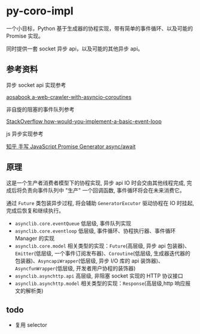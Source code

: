 # py-coro-impl

一个小目标，Python 基于生成器的协程实现，带有简单的事件循环、以及可能的 Promise 实现。

同时提供一套 socket 异步 api，以及可能的其他异步 api。

## 参考资料

异步 socket api 实现参考

[aosabook a-web-crawler-with-asyncio-coroutines](http://aosabook.org/en/500L/a-web-crawler-with-asyncio-coroutines.html)

非自旋的阻塞的事件队列参考

[StackOverflow how-would-you-implement-a-basic-event-loop](https://stackoverflow.com/questions/658403/how-would-you-implement-a-basic-event-loop)

js 异步实现参考

[知乎 手写 JavaScript Promise Generator async/await](https://zhuanlan.zhihu.com/p/338009998)

## 原理

这是一个生产者消费者模型下的协程实现, 异步 api IO 时会交由其他线程完成, 完成后将负责向事件队列中 "生产" 一个回调函数, 事件循环将会在未来消费它。

通过 `Future` 类包装异步过程, 将会辅助 `GeneratorExcutor` 驱动协程在 IO 时挂起, 完成后恢复和继续执行。

- `asynclib.core.eventQueue` 低层级, 事件队列实现
- `asynclib.core.eventloop` 低层级, 事件循环、协程执行器、事件循环 Manager 的实现
- `asynclib.core.model` 相关类型的实现：`Future`(高层级, 异步 api 包装器)、`Emitter`(低层级, 一个事件订阅发布器)、`Coroutine`(低层级, 生成器迭代器的包装器)、`AsyncapiWrapper`(低层级, 异步 I/O 库的 api 装饰器)、`AsyncfunWrapper`(低层级, 开发者用户协程的装饰器)
- `asynclib.asynchttp.api` 高层级, 非阻塞 socket 实现的 HTTP 协议接口
- `asynclib.asynchttp.model` 相关类型的实现：`Response`(高层级,http 响应报文的解析类)


## todo

- 复用 selector
